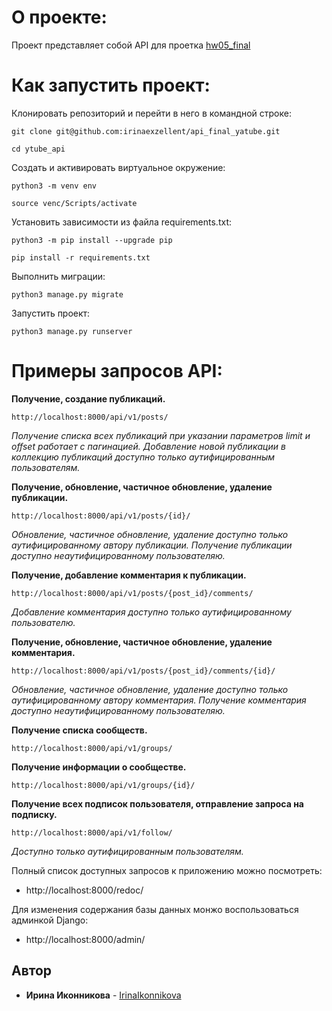 # О проекте:

Проект представляет собой API для проетка [hw05_final](https://github.com/irinaexzellent/hw05_final)

# Как запустить проект:

Клонировать репозиторий и перейти в него в командной строке:

```
git clone git@github.com:irinaexzellent/api_final_yatube.git
```

```
cd ytube_api
```
Cоздать и активировать виртуальное окружение:

```
python3 -m venv env
```
```
source venc/Scripts/activate
```

Установить зависимости из файла requirements.txt:

```
python3 -m pip install --upgrade pip
```
```
pip install -r requirements.txt
```
Выполнить миграции:
```
python3 manage.py migrate
```

Запустить проект:
```
python3 manage.py runserver
```

# Примеры запросов API:

**Получение, создание публикаций.**
```
http://localhost:8000/api/v1/posts/
```
*Получение списка всех публикаций при указании параметров limit и offset работает с пагинацией.
Добавление новой публикации в коллекцию публикаций доступно только аутифицированным пользователям.*

**Получение, обновление, частичное обновление, удаление публикации.**
```
http://localhost:8000/api/v1/posts/{id}/
```
*Обновление, частичное обновление, удаление доступно только аутифицированному автору публикации.
Получение публикации доступно неаутифицированному пользователяю.*

**Получение, добавление комментария к публикации.**
```
http://localhost:8000/api/v1/posts/{post_id}/comments/
```
*Добавление комментария доступно только аутифицированному пользователю.*

**Получение, обновление, частичное обновление, удаление комментария.**
```
http://localhost:8000/api/v1/posts/{post_id}/comments/{id}/
```
*Обновление, частичное обновление, удаление доступно только аутифицированному автору комментария.
Получение комментария доступно неаутифицированному пользователяю.*

**Получение списка сообществ.**
```
http://localhost:8000/api/v1/groups/
```

**Получение информации о сообществе.**
```
http://localhost:8000/api/v1/groups/{id}/
```

**Получение всех подписок пользователя, отправление запроса на подписку.**
```
http://localhost:8000/api/v1/follow/
```
*Доступно только аутифицированным пользователям.*


Полный список доступных запросов к приложению можно посмотреть:
* http://localhost:8000/redoc/

Для изменения содержания базы данных монжо воспользоваться админкой Django:
* http://localhost:8000/admin/


## Автор

* **Ирина Иконникова** -  [IrinaIkonnikova](https://github.com/irinaexzellent)


